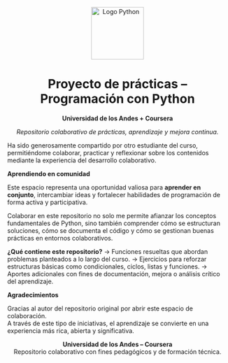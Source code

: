 <p align="center">
  <img src="https://upload.wikimedia.org/wikipedia/commons/c/c3/Python-logo-notext.svg" alt="Logo Python" width="120">
</p>

<h1 align="center"> Proyecto de prácticas – Programación con Python</h1>

<p align="center">
  <strong>Universidad de los Andes + Coursera</strong>
</p>

<p align="center">
  <em>Repositorio colaborativo de prácticas, aprendizaje y mejora continua.</em>
</p>

Ha sido generosamente compartido por otro estudiante del curso, permitiéndome colaborar, practicar y reflexionar sobre los contenidos mediante la experiencia del desarrollo colaborativo.

 **Aprendiendo en comunidad**

Este espacio representa una oportunidad valiosa para **aprender en conjunto**, intercambiar ideas y fortalecer habilidades de programación de forma activa y participativa.

Colaborar en este repositorio no solo me permite afianzar los conceptos fundamentales de Python, sino también comprender cómo se estructuran soluciones, cómo se documenta el código y cómo se gestionan buenas prácticas en entornos colaborativos.

 **¿Qué contiene este repositorio?**
  -> Funciones resueltas que abordan problemas planteados a lo largo del curso.
  -> Ejercicios para reforzar estructuras básicas como condicionales, ciclos, listas y funciones.
  -> Aportes adicionales con fines de documentación, mejora o análisis crítico del aprendizaje.

**Agradecimientos**

Gracias al autor del repositorio original por abrir este espacio de colaboración.  
A través de este tipo de iniciativas, el aprendizaje se convierte en una experiencia más rica, abierta y significativa.


<p align="center" style="font-size: 14px;">
  <strong>Universidad de los Andes – Coursera</strong><br>
  Repositorio colaborativo con fines pedagógicos y de formación técnica.
</p>
